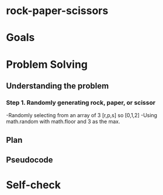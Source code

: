 # rock-paper-scissors

# Goals

# Problem Solving
## Understanding the problem
### Step 1. Randomly generating rock, paper, or scissor
-Randomly selecting from an array of 3 [r,p,s] so [0,1,2]
-Using math.random with math.floor and 3 as the max.

## Plan


## Pseudocode


# Self-check


